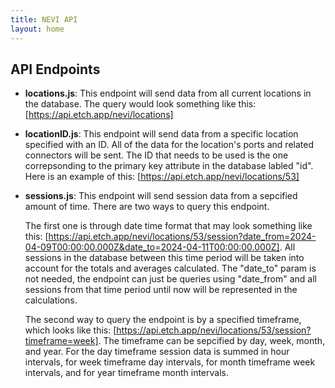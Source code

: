 ```yaml
---
title: NEVI API
layout: home
---
```


## API Endpoints

- **locations.js**: This endpoint will send data from all current locations in the database. The query would look something like this: [https://api.etch.app/nevi/locations]

- **locationID.js**: This endpoint will send data from a specific location specified with an ID. All of the data for the location's ports and related connectors will be sent. The ID that needs to be used is the one correpsonding to the primary key attribute in the database labled "id". Here is an example of this: [https://api.etch.app/nevi/locations/53]

- **sessions.js**: This endpoint will send session data from a sepcified amount of time. There are two ways to query this endpoint.

    The first one is through date time format that may look something like this: [https://api.etch.app/nevi/locations/53/session?date_from=2024-04-09T00:00:00.000Z&date_to=2024-04-11T00:00:00.000Z]. All sessions in the database between this time period will be taken into account for the totals and averages calculated. The "date_to" param is not needed, the endpoint can just be queries using "date_from" and all sessions from that time period until now will be represented in the calculations.

    The second way to query the endpoint is by a specified timeframe, which looks like this: [https://api.etch.app/nevi/locations/53/session?timeframe=week]. The timeframe can be sepcified by day, week, month, and year. For the day timeframe session data is summed in hour intervals, for week timeframe day intervals, for month timeframe week intervals, and for year timeframe month intervals.

